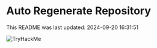 # Auto Regenerate Repository

This README was last updated: 2024-09-20 16:31:51

 ![TryHackMe](https://tryhackme.com/badge/533634)